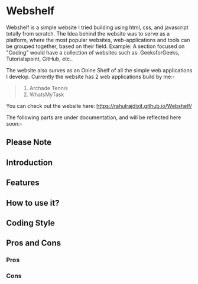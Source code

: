 # Webshelf
Webshelf is a simple website I tried building using html, css, and javascript totally from scratch. The Idea behind the website was to serve as a platform, where the most popular websites, web-applications and tools can be grouped together, based on their field. Example: A section focused on "Coding" would have a collection of websites such as: GeeksforGeeks, Tutorialspoint, GitHub, etc..

The website also surves as an Onine Shelf of all the simple web applications I develop. Currently the website has 2 web applications build by me:-
> 1) Archade Tennis
> 2) WhatsMyTask

You can check out the website here: https://rahulrajdixit.github.io/Webshelf/

The following parts are under documentation, and will be reflected here soon:-

## **Please Note**


## **Introduction**


## **Features**


## **How to use it?**


## **Coding Style**


## **Pros and Cons**


### **Pros**

### **Cons**
